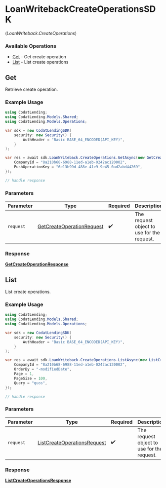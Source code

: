 # LoanWritebackCreateOperationsSDK
(*LoanWriteback.CreateOperations*)

### Available Operations

* [Get](#get) - Get create operation
* [List](#list) - List create operations

## Get

Retrieve create operation.

### Example Usage

```csharp
using CodatLending;
using CodatLending.Models.Shared;
using CodatLending.Models.Operations;

var sdk = new CodatLendingSDK(
    security: new Security() {
        AuthHeader = "Basic BASE_64_ENCODED(API_KEY)",
    }
);

var res = await sdk.LoanWriteback.CreateOperations.GetAsync(new GetCreateOperationRequest() {
    CompanyId = "8a210b68-6988-11ed-a1eb-0242ac120002",
    PushOperationKey = "6e13b99d-488e-41e9-9e45-0ad2abd44269",
});

// handle response
```

### Parameters

| Parameter                                                                         | Type                                                                              | Required                                                                          | Description                                                                       |
| --------------------------------------------------------------------------------- | --------------------------------------------------------------------------------- | --------------------------------------------------------------------------------- | --------------------------------------------------------------------------------- |
| `request`                                                                         | [GetCreateOperationRequest](../../models/operations/GetCreateOperationRequest.md) | :heavy_check_mark:                                                                | The request object to use for the request.                                        |


### Response

**[GetCreateOperationResponse](../../models/operations/GetCreateOperationResponse.md)**


## List

List create operations.

### Example Usage

```csharp
using CodatLending;
using CodatLending.Models.Shared;
using CodatLending.Models.Operations;

var sdk = new CodatLendingSDK(
    security: new Security() {
        AuthHeader = "Basic BASE_64_ENCODED(API_KEY)",
    }
);

var res = await sdk.LoanWriteback.CreateOperations.ListAsync(new ListCreateOperationsRequest() {
    CompanyId = "8a210b68-6988-11ed-a1eb-0242ac120002",
    OrderBy = "-modifiedDate",
    Page = 1,
    PageSize = 100,
    Query = "quos",
});

// handle response
```

### Parameters

| Parameter                                                                             | Type                                                                                  | Required                                                                              | Description                                                                           |
| ------------------------------------------------------------------------------------- | ------------------------------------------------------------------------------------- | ------------------------------------------------------------------------------------- | ------------------------------------------------------------------------------------- |
| `request`                                                                             | [ListCreateOperationsRequest](../../models/operations/ListCreateOperationsRequest.md) | :heavy_check_mark:                                                                    | The request object to use for the request.                                            |


### Response

**[ListCreateOperationsResponse](../../models/operations/ListCreateOperationsResponse.md)**

